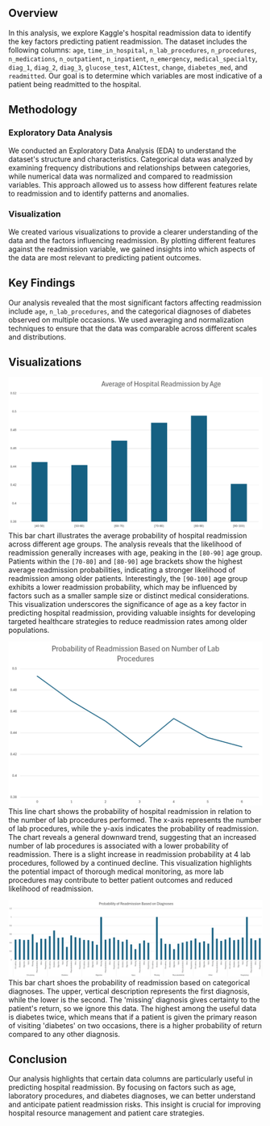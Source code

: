 ## Overview

In this analysis, we explore Kaggle's hospital readmission data to identify the key factors predicting patient readmission. The dataset includes the following columns: `age`, `time_in_hospital`, `n_lab_procedures`, `n_procedures`, `n_medications`, `n_outpatient`, `n_inpatient`, `n_emergency`, `medical_specialty`, `diag_1`, `diag_2`, `diag_3`, `glucose_test`, `A1Ctest`, `change`, `diabetes_med`, and `readmitted`. Our goal is to determine which variables are most indicative of a patient being readmitted to the hospital.

## Methodology

### Exploratory Data Analysis

We conducted an Exploratory Data Analysis (EDA) to understand the dataset's structure and characteristics. Categorical data was analyzed by examining frequency distributions and relationships between categories, while numerical data was normalized and compared to readmission variables. This approach allowed us to assess how different features relate to readmission and to identify patterns and anomalies.

### Visualization

We created various visualizations to provide a clearer understanding of the data and the factors influencing readmission. By plotting different features against the readmission variable, we gained insights into which aspects of the data are most relevant to predicting patient outcomes.

## Key Findings

Our analysis revealed that the most significant factors affecting readmission include `age`, `n_lab_procedures`, and the categorical diagnoses of diabetes observed on multiple occasions. We used averaging and normalization techniques to ensure that the data was comparable across different scales and distributions.

## Visualizations
![Chart 1](im1.png)
This bar chart illustrates the average probability of hospital readmission across different age groups. The analysis reveals that the likelihood of readmission generally increases with age, peaking in the `[80-90]` age group. Patients within the `[70-80]` and `[80-90]` age brackets show the highest average readmission probabilities, indicating a stronger likelihood of readmission among older patients. Interestingly, the `[90-100]` age group exhibits a lower readmission probability, which may be influenced by factors such as a smaller sample size or distinct medical considerations. This visualization underscores the significance of age as a key factor in predicting hospital readmission, providing valuable insights for developing targeted healthcare strategies to reduce readmission rates among older populations.

![Chart 2](im2.png)
This line chart shows the probability of hospital readmission in relation to the number of lab procedures performed. The x-axis represents the number of lab procedures, while the y-axis indicates the probability of readmission. The chart reveals a general downward trend, suggesting that an increased number of lab procedures is associated with a lower probability of readmission. There is a slight increase in readmission probability at 4 lab procedures, followed by a continued decline. This visualization highlights the potential impact of thorough medical monitoring, as more lab procedures may contribute to better patient outcomes and reduced likelihood of readmission.

![Chart 3](im3.png)
This bar chart shoes the probability of readmission based on categorical diagnoses. The upper, vertical description represents the first diagnosis, while the lower is the second. The 'missing' diagnosis gives certainty to the patient's return, so we ignore this data. The highest among the useful data is diabetes twice, which means that if a patient is given the primary reason of visiting 'diabetes' on two occasions, there is a higher probability of return compared to any other diagnosis.    


## Conclusion

Our analysis highlights that certain data columns are particularly useful in predicting hospital readmission. By focusing on factors such as age, laboratory procedures, and diabetes diagnoses, we can better understand and anticipate patient readmission risks. This insight is crucial for improving hospital resource management and patient care strategies.

